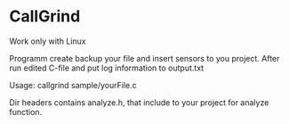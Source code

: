 # CallGrind

Work only with Linux

Programm create backup your file and insert sensors to you project. After run edited C-file and put log information to output.txt

Usage: callgrind sample/yourFile.c

Dir headers contains analyze.h, that include to your project for analyze function.
